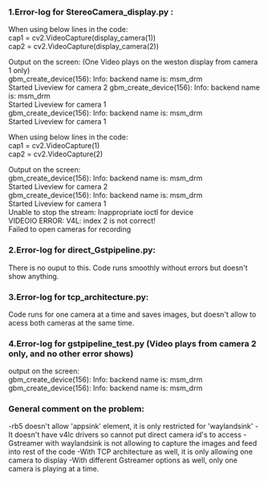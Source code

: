 ###  1.Error-log for StereoCamera_display.py :

When using below lines in the code:   
cap1 = cv2.VideoCapture(display_camera(1))   
cap2 = cv2.VideoCapture(display_camera(2))   


Output on the screen: (One Video plays on the weston display from camera 1 only)   
gbm_create_device(156): Info: backend name is: msm_drm   
Started Liveview for camera 2
gbm_create_device(156): Info: backend name is: msm_drm   
Started Liveview for camera 1   
gbm_create_device(156): Info: backend name is: msm_drm   
Started Liveview for camera 1   


When using below lines in the code:   
cap1 = cv2.VideoCapture(1)   
cap2 = cv2.VideoCapture(2)   

Output on the screen:   
gbm_create_device(156): Info: backend name is: msm_drm    
Started Liveview for camera 2   
gbm_create_device(156): Info: backend name is: msm_drm   
Started Liveview for camera 1   
Unable to stop the stream: Inappropriate ioctl for device   
VIDEOIO ERROR: V4L: index 2 is not correct!   
Failed to open cameras for recording   

###   2.Error-log for direct_Gstpipeline.py:

There is no ouput to this. Code runs smoothly without errors but doesn't show anything. 

###   3.Error-log for tcp_architecture.py:

Code runs for one camera at a time and saves images, but doesn't allow to acess both cameras at the same time. 

###   4.Error-log for gstpipeline_test.py (Video plays from camera 2 only, and no other error shows)

output on the screen:    
gbm_create_device(156): Info: backend name is: msm_drm   
gbm_create_device(156): Info: backend name is: msm_drm   


### General comment on the problem:

-rb5 doesn't allow 'appsink' element, it is only restricted for 'waylandsink'
-It doesn't have v4lc drivers so cannot put direct camera id's to access 
-Gstreamer with waylandsink is not allowing to capture the images and feed into rest of the code
-With TCP architecture as well, it is only allowing one camera to display 
-With different Gstreamer options as well, only one camera is playing at a time. 

